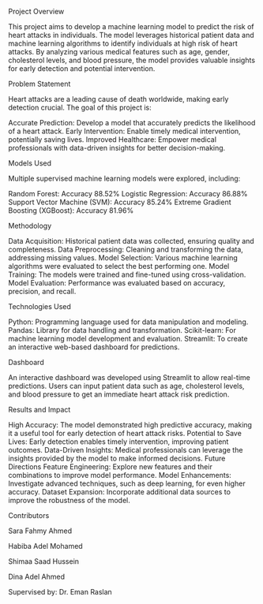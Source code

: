 Project Overview

This project aims to develop a machine learning model to predict the risk of heart attacks in individuals. The model leverages historical patient data and machine learning algorithms to identify individuals at high risk of heart attacks. By analyzing various medical features such as age, gender, cholesterol levels, and blood pressure, the model provides valuable insights for early detection and potential intervention.

Problem Statement

Heart attacks are a leading cause of death worldwide, making early detection crucial. The goal of this project is:

Accurate Prediction: Develop a model that accurately predicts the likelihood of a heart attack. Early Intervention: Enable timely medical intervention, potentially saving lives. Improved Healthcare: Empower medical professionals with data-driven insights for better decision-making.

Models Used

Multiple supervised machine learning models were explored, including:

Random Forest: Accuracy 88.52% Logistic Regression: Accuracy 86.88% Support Vector Machine (SVM): Accuracy 85.24% Extreme Gradient Boosting (XGBoost): Accuracy 81.96%

Methodology

Data Acquisition: Historical patient data was collected, ensuring quality and completeness. Data Preprocessing: Cleaning and transforming the data, addressing missing values. Model Selection: Various machine learning algorithms were evaluated to select the best performing one. Model Training: The models were trained and fine-tuned using cross-validation. Model Evaluation: Performance was evaluated based on accuracy, precision, and recall.

Technologies Used

Python: Programming language used for data manipulation and modeling. Pandas: Library for data handling and transformation. Scikit-learn: For machine learning model development and evaluation. Streamlit: To create an interactive web-based dashboard for predictions.

Dashboard

An interactive dashboard was developed using Streamlit to allow real-time predictions. Users can input patient data such as age, cholesterol levels, and blood pressure to get an immediate heart attack risk prediction.

Results and Impact

High Accuracy: The model demonstrated high predictive accuracy, making it a useful tool for early detection of heart attack risks. Potential to Save Lives: Early detection enables timely intervention, improving patient outcomes. Data-Driven Insights: Medical professionals can leverage the insights provided by the model to make informed decisions. Future Directions Feature Engineering: Explore new features and their combinations to improve model performance. Model Enhancements: Investigate advanced techniques, such as deep learning, for even higher accuracy. Dataset Expansion: Incorporate additional data sources to improve the robustness of the model.

Contributors

Sara Fahmy Ahmed

Habiba Adel Mohamed

Shimaa Saad Hussein

Dina Adel Ahmed

Supervised by: Dr. Eman Raslan

